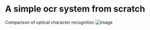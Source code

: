 # A simple ocr system from scratch
Comparison of optical character recognition 
![image](https://user-images.githubusercontent.com/47554224/207666014-f6ce940c-60a4-43c3-9069-0e172d042995.png)
